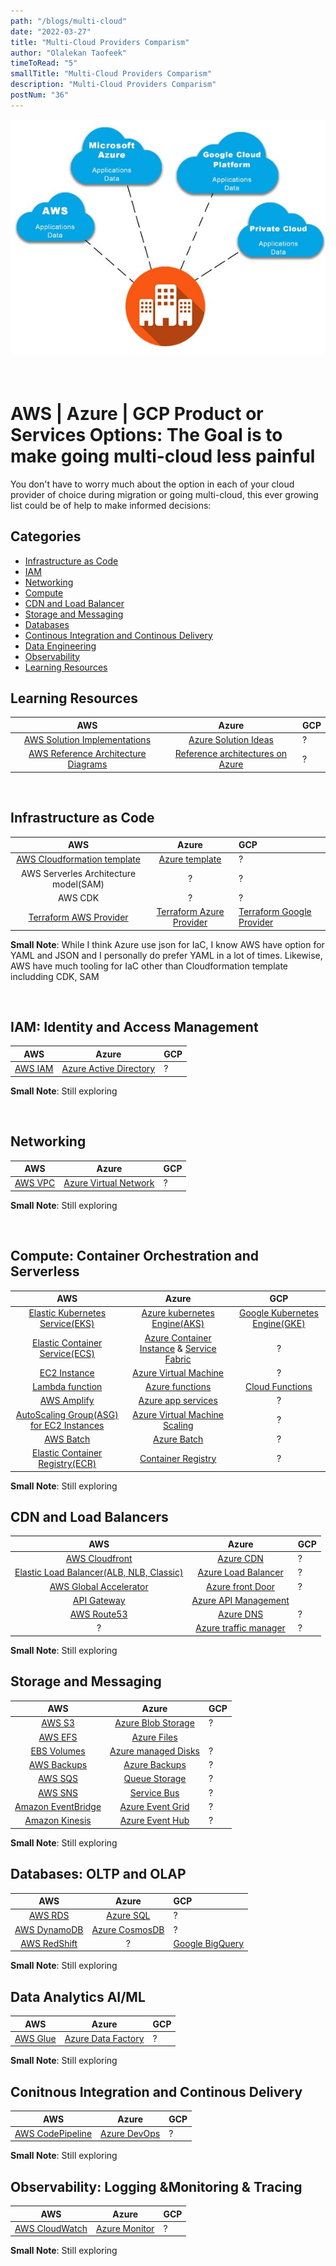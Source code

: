 ```yaml
---
path: "/blogs/multi-cloud"
date: "2022-03-27"
title: "Multi-Cloud Providers Comparism"
author: "Olalekan Taofeek"
timeToRead: "5"
smallTitle: "Multi-Cloud Providers Comparism"
description: "Multi-Cloud Providers Comparism"
postNum: "36"
---
```


<img src="./multi-cloud.jpg"/>
<br/>
<br/>
<br/>

# AWS | Azure | GCP Product or Services Options: The Goal is to make going multi-cloud less painful
You don't have to worry much about the option in each of your cloud provider of choice during migration or going multi-cloud, this ever growing list could be of help to make informed decisions:

## Categories

- [Infrastructure as Code](#infrastructure-as-code)
- [IAM](#iam-identity-and-access-management)
- [Networking](#networking)
- [Compute](#compute-container-orchestration-and-serverless)
- [CDN and Load Balancer](#cdn-and-load-balancers)
- [Storage and Messaging](#storage-and-messaging)
- [Databases](#databases-oltp-and-olap)
- [Continous Integration and Continous Delivery](#conitnous-integration-and-continous-delivery)
- [Data Engineering](#data-analytics-aiml)
- [Observability](#observability-logging-monitoring--tracing)
- [Learning Resources](#learning-resources)

## Learning Resources

| AWS                               | Azure                             | GCP                               |
:------------------------------------------------------------------------------------------------------------------------------------------------------------------:|:----------------------------------------:|:----------------------------------|
| [AWS Solution Implementations](https://aws.amazon.com/solutions/campaign-implementations/) | [Azure Solution Ideas](https://docs.microsoft.com/en-us/azure/architecture/solution-ideas/articles/advanced-analytics-on-big-data) | ?
| [AWS Reference Architecture Diagrams](https://aws.amazon.com/architecture/reference-architecture-diagrams/) | [Reference architectures on Azure](https://docs.microsoft.com/en-us/azure/architecture/browse/?filter=reference-architecture) | ?
</br>

## Infrastructure as Code
| AWS                               | Azure                             | GCP                               |
:------------------------------------------------------------------------------------------------------------------------------------------------------------------:|:----------------------------------------:|:----------------------------------|
| [AWS Cloudformation template](https://docs.aws.amazon.com/AWSCloudFormation/latest/UserGuide/Welcome.html) | [Azure template](https://docs.microsoft.com/en-us/azure/azure-resource-manager/templates/) | ?
| AWS Serverles Architecture model(SAM) | ? | ?
| AWS CDK | ? | ?
| [Terraform AWS Provider](https://registry.terraform.io/providers/hashicorp/aws/latest/docs) | [Terraform Azure Provider](https://registry.terraform.io/providers/hashicorp/azurerm/latest/docs) | [Terraform Google Provider](https://registry.terraform.io/providers/hashicorp/google/latest/docs)

__Small Note__: While I think Azure use json for IaC, I know AWS have option for YAML and JSON and I personally do prefer YAML in a lot of times. Likewise, AWS have much tooling for IaC other than Cloudformation template includding CDK, SAM

</br>

## IAM: Identity and Access Management

| AWS                               | Azure                             | GCP                               |
:------------------------------------------------------------------------------------------------------------------------------------------------------------------:|:----------------------------------------:|:----------------------------------|
| [AWS IAM](https://docs.aws.amazon.com/IAM/latest/UserGuide/introduction.html) | [Azure Active Directory](https://docs.microsoft.com/en-us/azure/active-directory/) | ?

__Small Note__: Still exploring

</br>

## Networking

| AWS                               | Azure                             | GCP                               |
:------------------------------------------------------------------------------------------------------------------------------------------------------------------:|:----------------------------------------:|:----------------------------------|
| [AWS VPC](https://docs.aws.amazon.com/vpc/latest/userguide/what-is-amazon-vpc.html) | [Azure Virtual Network](https://docs.microsoft.com/en-us/azure/virtual-network/) | ?

__Small Note__: Still exploring

</br>

## Compute: Container Orchestration and Serverless

| AWS                                   |           Azure                       | GCP                               |
:-----------------------------------------------------------------------------------------------------------------------------------------------------------------------------:|:---------------------------------------:|:-------------------------:|
| [Elastic Kubernetes Service(EKS)](https://docs.aws.amazon.com/eks/latest/userguide/getting-started.html) | [Azure kubernetes Engine(AKS)](https://docs.microsoft.com/en-us/azure/aks/)    | [Google Kubernetes Engine(GKE)](https://cloud.google.com/kubernetes-engine/docs)
| [Elastic Container Service(ECS)](https://docs.aws.amazon.com/AmazonECS/latest/developerguide/Welcome.html)  | [Azure Container Instance](https://docs.microsoft.com/en-us/azure/container-instances/) & [Service Fabric](https://docs.microsoft.com/en-us/azure/service-fabric/) | ?
| [EC2 Instance](https://docs.aws.amazon.com/AWSEC2/latest/UserGuide/concepts.html) | [Azure Virtual Machine](https://docs.microsoft.com/en-us/azure/virtual-machines/) | ?
| [Lambda function](https://docs.aws.amazon.com/lambda/latest/dg/welcome.html) | [Azure functions](https://docs.microsoft.com/en-us/azure/azure-functions/) | [Cloud Functions](https://cloud.google.com/functions)
| [AWS Amplify](https://docs.amplify.aws/) | [Azure app services](https://docs.microsoft.com/en-us/azure/app-service/) | ?
| [AutoScaling Group(ASG) for EC2 Instances](https://docs.aws.amazon.com/autoscaling/ec2/userguide/what-is-amazon-ec2-auto-scaling.html) | [Azure Virtual Machine Scaling](https://docs.microsoft.com/en-us/azure/virtual-machine-scale-sets/overview) | ?
| [AWS Batch](https://docs.aws.amazon.com/batch/latest/userguide/what-is-batch.html) | [Azure Batch](https://docs.microsoft.com/en-us/azure/batch/batch-technical-overview) | ?
| [Elastic Container Registry(ECR)](https://docs.aws.amazon.com/AmazonECR/latest/userguide/what-is-ecr.html) | [Container Registry](https://docs.microsoft.com/en-us/azure/container-registry/) | ?

__Small Note__: Still exploring
</br>

## CDN and Load Balancers

| AWS                                   |       Azure                           |   GCP                             |
:-----------------------------------------------------------------------------------------------------------------------------------------------------------------------------:|:--------------------------------------------:|:-----------------------------------------|
[AWS Cloudfront](https://docs.aws.amazon.com/AmazonCloudFront/latest/DeveloperGuide/Introduction.html) | [Azure CDN](https://docs.microsoft.com/en-us/azure/cdn/) | ?
| [Elastic Load Balancer(ALB, NLB, Classic)](https://docs.aws.amazon.com/elasticloadbalancing/latest/userguide/what-is-load-balancing.html) | [Azure Load Balancer](https://docs.microsoft.com/en-us/azure/load-balancer/) | ?
| [AWS Global Accelerator](https://docs.aws.amazon.com/global-accelerator/latest/dg/what-is-global-accelerator.html) | [Azure front Door](https://docs.microsoft.com/en-us/azure/frontdoor/) | ?
| [API Gateway](https://docs.aws.amazon.com/apigateway/latest/developerguide/welcome.html) | [Azure API Management](https://docs.microsoft.com/en-us/azure/api-management/)
| [AWS Route53](https://docs.aws.amazon.com/Route53/latest/DeveloperGuide/Welcome.html) | [Azure DNS](https://docs.microsoft.com/en-us/azure/dns/) | ?
| ? | [Azure traffic manager](https://docs.microsoft.com/en-us/azure/traffic-manager/) | ?

__Small Note__: Still exploring
</br>

## Storage and Messaging

| AWS                               | Azure                             | GCP                               |
:------------------------------------------------------------------------------------------------------------------------------------------------------------------:|:----------------------------------------:|:----------------------------------|
| [AWS S3](https://docs.aws.amazon.com/vpc/latest/userguide/what-is-amazon-vpc.html) | [Azure Blob Storage](https://docs.microsoft.com/en-us/azure/storage/blobs/) | ?
| [AWS EFS](https://docs.aws.amazon.com/efs/) | [Azure Files](https://azure.microsoft.com/en-us/services/storage/files/) |
| [EBS Volumes](https://docs.aws.amazon.com/AWSEC2/latest/UserGuide/AmazonEBS.html) | [Azure managed Disks](https://docs.microsoft.com/en-us/azure/virtual-machines/managed-disks-overview) | ?
| [AWS Backups](https://docs.aws.amazon.com/aws-backup/latest/devguide/whatisbackup.html) | [Azure Backups](https://docs.microsoft.com/en-us/azure/backup/) | ?
| [AWS SQS](https://docs.aws.amazon.com/AWSSimpleQueueService/latest/SQSDeveloperGuide/welcome.html) | [Queue Storage](https://docs.microsoft.com/en-us/azure/storage/queues/storage-nodejs-how-to-use-queues?tabs=javascript) | ?
| [AWS SNS](https://docs.aws.amazon.com/sns/latest/dg/welcome.html) |  [Service Bus](https://azure.microsoft.com/en-us/services/service-bus/) | ?
| [Amazon EventBridge](https://docs.aws.amazon.com/eventbridge/latest/userguide/eb-what-is.html) |  [Azure Event Grid](https://docs.microsoft.com/en-us/azure/event-grid/overview) | ?
| [Amazon Kinesis](https://docs.aws.amazon.com/kinesis/index.html) | [Azure Event Hub](https://docs.microsoft.com/en-us/azure/event-hubs/) | ?

__Small Note__: Still exploring
</br>

## Databases: OLTP and OLAP

| AWS                               | Azure                             | GCP                               |
:------------------------------------------------------------------------------------------------------------------------------------------------------------------:|:----------------------------------------:|:----------------------------------|
| [AWS RDS](https://docs.aws.amazon.com/AmazonRDS/latest/UserGuide/Welcome.html) | [Azure SQL](https://docs.microsoft.com/en-us/azure/azure-sql/) | ?
| [AWS DynamoDB](https://docs.aws.amazon.com/amazondynamodb/latest/developerguide/Introduction.html) | [Azure CosmosDB](https://docs.microsoft.com/en-us/azure/cosmos-db/) | ?
| [AWS RedShift](https://docs.aws.amazon.com/redshift/latest/gsg/sample-data-load.html) | ? | [Google BigQuery](https://cloud.google.com/bigquery/docs)

__Small Note__: Still exploring
</br>

## Data Analytics AI/ML

| AWS                               | Azure                             | GCP                               |
:------------------------------------------------------------------------------------------------------------------------------------------------------------------:|:----------------------------------------:|:----------------------------------|
| [AWS Glue](https://docs.aws.amazon.com/glue/latest/dg/what-is-glue.html) | [Azure Data Factory](https://docs.microsoft.com/en-us/azure/data-factory/) | ?

__Small Note__: Still exploring
</br>

## Conitnous Integration and Continous Delivery

| AWS                               | Azure                             | GCP                               |
:------------------------------------------------------------------------------------------------------------------------------------------------------------------:|:----------------------------------------:|:----------------------------------|
| [AWS CodePipeline](https://docs.aws.amazon.com/codepipeline/latest/userguide/welcome.html) | [Azure DevOps](https://docs.microsoft.com/en-us/azure/devops/user-guide/what-is-azure-devops?view=azure-devops) | ?

__Small Note__: Still exploring
</br>

## Observability: Logging &Monitoring & Tracing

| AWS                               | Azure                             | GCP                               |
:------------------------------------------------------------------------------------------------------------------------------------------------------------------:|:----------------------------------------:|:----------------------------------|
| [AWS CloudWatch](https://docs.aws.amazon.com/cloudwatch/index.html) | [Azure Monitor](https://docs.microsoft.com/en-us/azure/azure-monitor/) | ?

__Small Note__: Still exploring
</br>